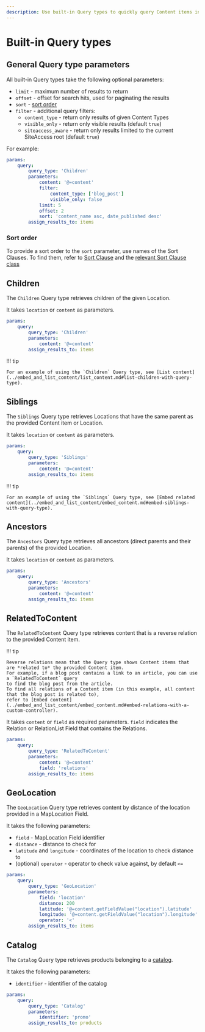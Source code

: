 ```yaml
---
description: Use built-in Query types to quickly query Content items in templates.
---
```


# Built-in Query types

## General Query type parameters

All built-in Query types take the following optional parameters:

- `limit` - maximum number of results to return
- `offset` - offset for search hits, used for paginating the results
- `sort` - [sort order](#sort-order)
- `filter` - additional query filters:
    - `content_type` - return only results of given Content Types
    - `visible_only` - return only visible results (default `true`)
    - `siteaccess_aware` - return only results limited to the current SiteAccess root (default `true`)

For example:

``` yaml
params:
    query:
        query_type: 'Children'
        parameters:
            content: '@=content'
            filter:
                content_type: ['blog_post']
                visible_only: false
            limit: 5
            offset: 2
            sort: 'content_name asc, date_published desc'
        assign_results_to: items
```

### Sort order

To provide a sort order to the `sort` parameter, use names of the Sort Clauses.
To find them, refer to [Sort Clause](../../search/sort_clause_reference/sort_clause_reference.md)
and the [relevant Sort Clause class](https://github.com/ibexa/core/blob/main/src/bundle/Core/Resources/config/sort_spec.yml#L29)

## Children

The `Children` Query type retrieves children of the given Location.

It takes `location` or `content` as parameters.

``` yaml
params:
    query:
        query_type: 'Children'
        parameters:
            content: '@=content'
        assign_results_to: items
```

!!! tip

    For an example of using the `Children` Query type, see [List content](../embed_and_list_content/list_content.md#list-children-with-query-type).

## Siblings

The `Siblings` Query type retrieves Locations that have the same parent as the provided Content item or Location.

It takes `location` or `content` as parameters.

``` yaml
params:
    query:
        query_type: 'Siblings'
        parameters:
            content: '@=content'
        assign_results_to: items
```

!!! tip

    For an example of using the `Siblings` Query type, see [Embed related content](../embed_and_list_content/embed_content.md#embed-siblings-with-query-type).

## Ancestors

The `Ancestors` Query type retrieves all ancestors (direct parents and their parents) of the provided Location.

It takes `location` or `content` as parameters.

``` yaml
params:
    query:
        query_type: 'Ancestors'
        parameters:
            content: '@=content'
        assign_results_to: items
```

## RelatedToContent

The `RelatedToContent` Query type retrieves content that is a reverse relation to the provided Content item.

!!! tip

    Reverse relations mean that the Query type shows Content items that are *related to* the provided Content item.
    For example, if a blog post contains a link to an article, you can use a `RelatedToContent` query
    to find the blog post from the article.
    To find all relations of a Content item (in this example, all content that the blog post is related to),
    refer to [Embed content](../embed_and_list_content/embed_content.md#embed-relations-with-a-custom-controller). 

It takes `content` or `field` as required parameters.
`field` indicates the Relation or RelationList Field that contains the Relations.

``` yaml
params:
    query:
        query_type: 'RelatedToContent'
        parameters:
            content: '@=content'
            field: 'relations'
        assign_results_to: items
```

## GeoLocation

The `GeoLocation` Query type retrieves content by distance of the location provided in a MapLocation Field.

It takes the following parameters:

- `field` - MapLocation Field identifier
- `distance` - distance to check for
- `latitude` and `longitude` - coordinates of the location to check distance to
- (optional) `operator` - operator to check value against, by default `<=`

``` yaml
params:
    query:
        query_type: 'GeoLocation'
        parameters:
            field: 'location'
            distance: 200
            latitude: '@=content.getFieldValue("location").latitude'
            longitude: '@=content.getFieldValue("location").longitude'
            operator: '<'
        assign_results_to: items
```

## Catalog

The `Catalog` Query type retrieves products belonging to a [catalog](../../catalog/catalog.md#catalogs).

It takes the following parameters:

- `identifier` - identifier of the catalog

``` yaml
params:
    query:
        query_type: 'Catalog'
        parameters:
            identifier: 'promo'
        assign_results_to: products
```
